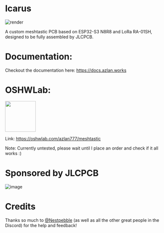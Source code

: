# Icarus

![render](https://github.com/user-attachments/assets/22b80967-06a8-44ba-bc94-71e3a311b39f)

A custom meshtastic PCB based on ESP32-S3 N8R8 and LoRa RA-01SH, designed to be fully assembled by JLCPCB.

# Documentation:

Checkout the documentation here: https://docs.azlan.works

# OSHWLab:

<img src="[image](https://github.com/user-attachments/assets/c8f9c0a3-4080-43ae-9428-24b83143fd7a)" width="100" height="100">

Link: https://oshwlab.com/azlan777/meshtastic

Note: Currently untested, please wait until I place an order and check if it all works :)

# Sponsored by JLCPCB

![image](https://github.com/user-attachments/assets/9f5497b2-2a1a-4409-9326-196def48467f)


# Credits

Thanks so much to [@Nestpebble](https://github.com/Nestpebble) (as well as all the other great people in the Discord) for the help and feedback!
